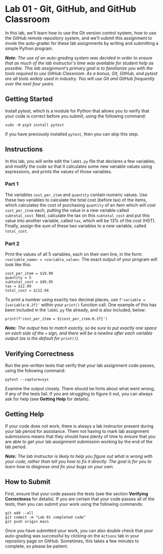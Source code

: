 # Lab 01 - Git, GitHub, and GitHub Classroom

In this lab, we'll learn how to use the Git version control system, how to use the GitHub remote repository system, and we'll submit this assignment to invole the auto-grader for these lab assignments by writing and submitting a simple Python program.

_**Note:** The use of an auto-grading system was decided in order to ensure that as much of the lab instructor's time was available for student help as possible.  This lab assignment's primary goal is to familiarize you with the tools required to use GitHub Classroom.  As a bonus, Git, GitHub, and pytest are all tools widely used in industry.  You will use Git and GitHub frequently over the next four years._

## Getting Started

Install pytest, which is a module for Python that allows you to verify that your code is correct before you submit, using the following command:

`sudo -H pip3 install pytest`

If you have previously installed `pytest`, then you can skip this step.


## Instructions

In this lab, you will write edit the `lab01.py` file that declares a few variables, and modify the code so that it calculates some new variable values using expressions, and prints the values of those variables.


### Part 1

The variables `cost_per_item` and `quantity` contain numeric values.  Use these two variables to calculate the total cost (before tax) of the items, which calculates the cost of purchasing `quantity` of an item which will cost `cost_per_item` each, putting the value in a new variable called `subtotal_cost`.  Next, calculate the tax on this `subtotal_cost` and put this value into another variable, called `tax`, which will be 13% of the cost (HST).  Finally, assign the sum of these two variables to a new variable, called `total_cost`.


### Part 2

Print the values of all 5 variables, each on their own line, in the form:  `<variable_name> = <variable_value>`.  The exact output of your program will look like this:

```
cost_per_item = $19.99
quantity = 5
subtotal_cost = $99.95
tax = $12.99
total_cost = $112.94
```

To print a number using exactly two decimal places, use `f'variable = {variable:0.2f}'` within your `print()` function call.  One example of this has been included in the `lab01.py` file already, and is also included, below:

```
print(f'cost_per_item = ${cost_per_item:0.2f}')
```


_**Note:** The output has to match exactly, so be sure to put exactly one space on each side of the `=` sign, and there will be a newline after each variable output (as is the default for `print()`)._



## Verifying Correctness

Run the pre-written tests that verify that your lab assignment code passes, using the following command:

`pytest --capture=sys`

Examine the output closely.  There should be hints about what went wrong, if any of the tests fail.  If you are struggling to figure it out, you can always ask for help (see __Getting Help__ for details).


## Getting Help

If your code does not work, there is always a lab instructor present during your lab period for assistance.  Them not having to mark lab assignment submissions means that they should have plenty of time to ensure that you are able to get your lab assignment submission working by the end of the lab period.

_**Note:** The lab instructor is likely to help you figure out what is wrong with your code, rather than tell you how to fix it directly.  The goal is for you to learn how to diagnose and fix your bugs on your own._



## How to Submit

First, ensure that your code passes the tests (see the section __Verifying Correctness__ for details).  If you are certain that your code passes all of the tests, then you can submit your work using the following commands:

```
git add --all
git commit -m "Lab 01 completed code"
git push origin main
```

Once you have submitted your work, you can also double check that your auto-grading was successful by clicking on the `Actions` tab in your repository page on GitHub.  Sometimes, this takes a few minutes to complete, so please be patient.
